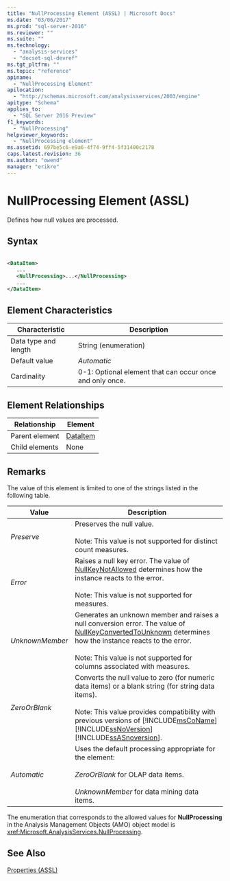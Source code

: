 ```yaml
---
title: "NullProcessing Element (ASSL) | Microsoft Docs"
ms.date: "03/06/2017"
ms.prod: "sql-server-2016"
ms.reviewer: ""
ms.suite: ""
ms.technology: 
  - "analysis-services"
  - "docset-sql-devref"
ms.tgt_pltfrm: ""
ms.topic: "reference"
apiname: 
  - "NullProcessing Element"
apilocation: 
  - "http://schemas.microsoft.com/analysisservices/2003/engine"
apitype: "Schema"
applies_to: 
  - "SQL Server 2016 Preview"
f1_keywords: 
  - "NullProcessing"
helpviewer_keywords: 
  - "NullProcessing element"
ms.assetid: 697be5c6-e9a6-4f74-9ff4-5f31400c2178
caps.latest.revision: 36
ms.author: "owend"
manager: "erikre"
---
```

# NullProcessing Element (ASSL)
  Defines how null values are processed.  
  
## Syntax  
  
```xml  
  
<DataItem>  
   ...  
   <NullProcessing>...</NullProcessing>  
   ...  
</DataItem>  
```  
  
## Element Characteristics  
  
|Characteristic|Description|  
|--------------------|-----------------|  
|Data type and length|String (enumeration)|  
|Default value|*Automatic*|  
|Cardinality|0-1: Optional element that can occur once and only once.|  
  
## Element Relationships  
  
|Relationship|Element|  
|------------------|-------------|  
|Parent element|[DataItem](../../../analysis-services/scripting/data-type/dataitem-data-type-assl.md)|  
|Child elements|None|  
  
## Remarks  
 The value of this element is limited to one of the strings listed in the following table.  
  
|Value|Description|  
|-----------|-----------------|  
|*Preserve*|Preserves the null value.<br /><br /> Note: This value is not supported for distinct count measures.|  
|*Error*|Raises a null key error. The value of [NullKeyNotAllowed](../../../analysis-services/scripting/properties/nullkeynotallowed-element-assl.md) determines how the instance reacts to the error.<br /><br /> Note: This value is not supported for measures.|  
|*UnknownMember*|Generates an unknown member and raises a null conversion error. The value of [NullKeyConvertedToUnknown](../../../analysis-services/scripting/properties/nullkeyconvertedtounknown-element-assl.md) determines how the instance reacts to the error.<br /><br /> Note: This value is not supported for columns associated with measures.|  
|*ZeroOrBlank*|Converts the null value to zero (for numeric data items) or a blank string (for string data items).<br /><br /> Note: This value provides compatibility with previous versions of [!INCLUDE[msCoName](../../../a9notintoc/includes/msconame-md.md)][!INCLUDE[ssNoVersion](../../../a9notintoc/includes/ssnoversion-md.md)][!INCLUDE[ssASnoversion](../../../a9notintoc/includes/ssasnoversion-md.md)].|  
|*Automatic*|Uses the default processing appropriate for the element:<br /><br /> *ZeroOrBlank* for OLAP data items.<br /><br /> *UnknownMember* for data mining data items.|  
  
 The enumeration that corresponds to the allowed values for **NullProcessing** in the Analysis Management Objects (AMO) object model is <xref:Microsoft.AnalysisServices.NullProcessing>.  
  
## See Also  
 [Properties &#40;ASSL&#41;](../../../analysis-services/scripting/properties/properties-assl.md)  
  
  